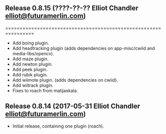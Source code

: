 ## Release 0.8.15 (????-??-?? Elliot Chandler <elliot@futuramerlin.com>)
================================================================

- Add boing plugin.
- Add headtracking plugin (adds dependencies on app-misc/cwiid and media-libs/opencv).
- Add maze plugin.
- Add newton plugin.
- Add peek plugin.
- Add rubik plugin.
- Add wiimote plugin. (adds dependencies on cwiid).
- Add wiitrack plugin.
- Fixes to roach from matijaskala.

## Release 0.8.14 (2017-05-31 Elliot Chandler <elliot@futuramerlin.com>)

- Initial release, containing one plugin (roach).
